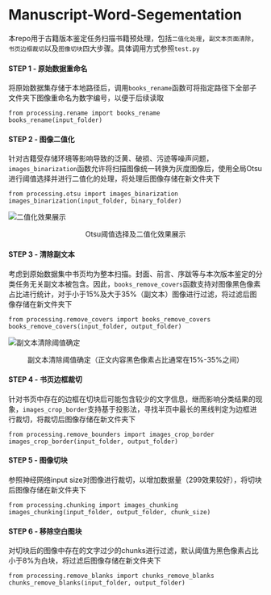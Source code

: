 # Manuscript-Word-Segementation

本repo用于古籍版本鉴定任务扫描书籍预处理，包括`二值化处理`，`副文本页面清除`，`书页边框裁切`以及`图像切块`四大步骤。具体调用方式参照`test.py`

#### STEP 1 - 原始数据重命名
将原始数据集存储于本地路径后，调用`books_rename`函数可将指定路径下全部子文件夹下图像重命名为数字编号，以便于后续读取
```
from processing.rename import books_rename
books_rename(input_folder)
```

#### STEP 2 - 图像二值化
针对古籍受存储环境等影响导致的泛黄、破损、污迹等噪声问题，
`images_binarization`函数允许将扫描图像统一转换为灰度图像后，使用全局Otsu进行阈值选择并进行二值化的处理，将处理后图像存储在新文件夹下
```
from processing.otsu import images_binarization
images_binarization(input_folder, binary_folder)
```
![二值化效果展示](data/img/1.png)
<center>Otsu阈值选择及二值化效果展示</center>

#### STEP 3 - 清除副文本
考虑到原始数据集中书页均为整本扫描。封面、前言、序跋等与本次版本鉴定的分类任务无关副文本被包含。因此，`books_remove_covers`函数支持对图像黑色像素占比进行统计，对于小于15%及大于35%（副文本）图像进行过滤，将过滤后图像存储在新文件夹下
```
from processing.remove_covers import books_remove_covers
books_remove_covers(input_folder, output_folder)
```
![副文本清除阈值确定](data/img/2.png)
<center>副文本清除阈值确定（正文内容黑色像素占比通常在15%-35%之间）</center>

#### STEP 4 - 书页边框裁切
针对书页中存在的边框在切块后可能包含较少的文字信息，继而影响分类结果的现象，`images_crop_border`支持基于投影法，寻找半页中最长的黑线判定为边框进行裁切，将裁切后图像存储在新文件夹下
```
from processing.remove_bounders import images_crop_border
images_crop_border(input_folder, output_folder)
```

#### STEP 5 - 图像切块
参照神经网络input size对图像进行裁切，以增加数据量（299效果较好），将切块后图像存储在新文件夹下
```
from processing.chunking import images_chunking
images_chunking(input_folder, output_folder, chunk_size)
```

#### STEP 6 - 移除空白图块
对切块后的图像中存在的文字过少的chunks进行过滤，默认阈值为黑色像素占比小于8%为白块，将过滤后图像存储在新文件夹下
```
from processing.remove_blanks import chunks_remove_blanks
chunks_remove_blanks(input_folder, output_folder)
```